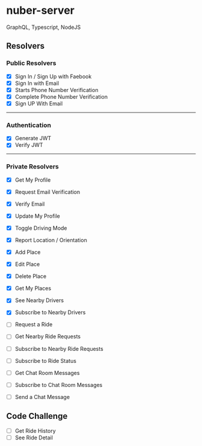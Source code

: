 # nuber-server

GraphQL, Typescript, NodeJS

## Resolvers

### Public Resolvers

- [x] Sign In / Sign Up with Faebook
- [x] Sign In with Email
- [x] Starts Phone Number Verification
- [x] Complete Phone Number Verification
- [x] Sign UP With Email

--- 

### Authentication

- [x] Generate JWT
- [x] Verify JWT

---

### Private Resolvers

- [x] Get My Profile
- [x] Request Email Verification
- [x] Verify Email
- [x] Update My Profile
- [x] Toggle Driving Mode
- [x] Report Location / Orientation
- [x] Add Place
- [x] Edit Place
- [x] Delete Place
- [x] Get My Places 
- [x] See Nearby Drivers
- [x] Subscribe to Nearby Drivers
- [ ] Request a Ride
- [ ] Get Nearby Ride Requests
- [ ] Subscribe to Nearby Ride Requests
- [ ] Subscribe to Ride Status
- [ ] Get Chat Room Messages
- [ ] Subscribe to Chat Room Messages
- [ ] Send a Chat Message



## Code Challenge

- [ ] Get Ride History
- [ ] See Ride Detail

